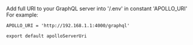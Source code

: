 Add full URI to your GraphQL server into '/.env' in constant 'APOLLO_URI' For example:

```
APOLLO_URI = 'http://192.168.1.1:4000/graphql'

export default apolloServerUri
```
